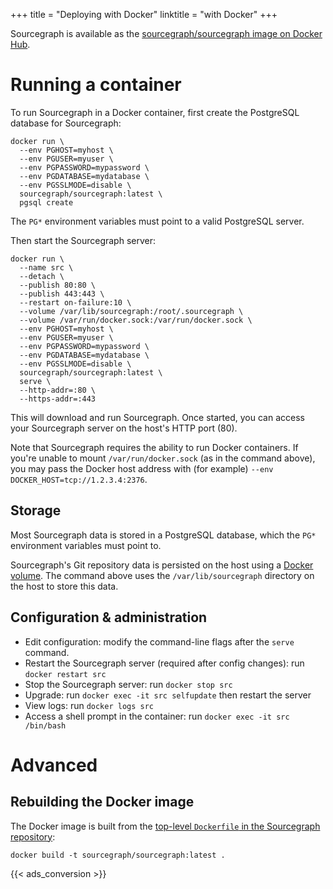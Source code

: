 +++
title = "Deploying with Docker"
linktitle = "with Docker"
+++

Sourcegraph is available as the
[sourcegraph/sourcegraph image on Docker Hub](https://hub.docker.com/r/sourcegraph/sourcegraph/).

# Running a container

To run Sourcegraph in a Docker container, first create the PostgreSQL
database for Sourcegraph:

```
docker run \
  --env PGHOST=myhost \
  --env PGUSER=myuser \
  --env PGPASSWORD=mypassword \
  --env PGDATABASE=mydatabase \
  --env PGSSLMODE=disable \
  sourcegraph/sourcegraph:latest \
  pgsql create
```

The `PG*` environment variables must point to a valid PostgreSQL
server.

Then start the Sourcegraph server:

```
docker run \
  --name src \
  --detach \
  --publish 80:80 \
  --publish 443:443 \
  --restart on-failure:10 \
  --volume /var/lib/sourcegraph:/root/.sourcegraph \
  --volume /var/run/docker.sock:/var/run/docker.sock \
  --env PGHOST=myhost \
  --env PGUSER=myuser \
  --env PGPASSWORD=mypassword \
  --env PGDATABASE=mydatabase \
  --env PGSSLMODE=disable \
  sourcegraph/sourcegraph:latest \
  serve \
  --http-addr=:80 \
  --https-addr=:443
```

This will download and run Sourcegraph. Once started, you can access
your Sourcegraph server on the host's HTTP port (80).

Note that Sourcegraph requires the ability to run Docker
containers. If you're unable to mount `/var/run/docker.sock` (as in
the command above), you may pass the Docker host address with (for
example) `--env DOCKER_HOST=tcp://1.2.3.4:2376`.


## Storage

Most Sourcegraph data is stored in a PostgreSQL database, which the
`PG*` environment variables must point to.

Sourcegraph's Git repository data is persisted on the host using a
[Docker volume](https://docs.docker.com/userguide/dockervolumes/). The
command above uses the `/var/lib/sourcegraph` directory on the host to
store this data.


## Configuration & administration

* Edit configuration: modify the command-line flags after the `serve` command.
* Restart the Sourcegraph server (required after config changes): run
  `docker restart src`
* Stop the Sourcegraph server: run `docker stop src`
* Upgrade: run `docker exec -it src selfupdate` then restart the server
* View logs: run `docker logs src`
* Access a shell prompt in the container: run `docker exec -it src
  /bin/bash`


# Advanced

## Rebuilding the Docker image

The Docker image is built from the
[top-level `Dockerfile` in the Sourcegraph repository](https://src.sourcegraph.com/sourcegraph/.tree/Dockerfile):

```
docker build -t sourcegraph/sourcegraph:latest .
```

{{< ads_conversion >}}

